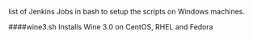 list of Jenkins Jobs in bash to setup the scripts on Windows machines.


####wine3.sh
Installs Wine 3.0 on CentOS, RHEL and Fedora
